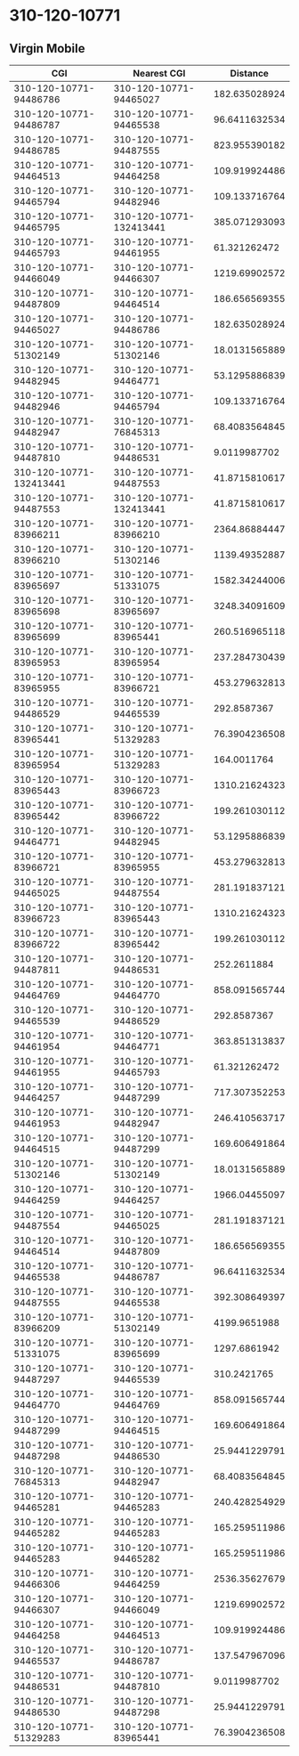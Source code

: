 # 310-120-10771
## Virgin Mobile


| CGI | Nearest CGI | Distance |
|-----|-------------|----------|
| 310-120-10771-94486786 | 310-120-10771-94465027 | 182.635028924 |
| 310-120-10771-94486787 | 310-120-10771-94465538 | 96.6411632534 |
| 310-120-10771-94486785 | 310-120-10771-94487555 | 823.955390182 |
| 310-120-10771-94464513 | 310-120-10771-94464258 | 109.919924486 |
| 310-120-10771-94465794 | 310-120-10771-94482946 | 109.133716764 |
| 310-120-10771-94465795 | 310-120-10771-132413441 | 385.071293093 |
| 310-120-10771-94465793 | 310-120-10771-94461955 | 61.321262472 |
| 310-120-10771-94466049 | 310-120-10771-94466307 | 1219.69902572 |
| 310-120-10771-94487809 | 310-120-10771-94464514 | 186.656569355 |
| 310-120-10771-94465027 | 310-120-10771-94486786 | 182.635028924 |
| 310-120-10771-51302149 | 310-120-10771-51302146 | 18.0131565889 |
| 310-120-10771-94482945 | 310-120-10771-94464771 | 53.1295886839 |
| 310-120-10771-94482946 | 310-120-10771-94465794 | 109.133716764 |
| 310-120-10771-94482947 | 310-120-10771-76845313 | 68.4083564845 |
| 310-120-10771-94487810 | 310-120-10771-94486531 | 9.0119987702 |
| 310-120-10771-132413441 | 310-120-10771-94487553 | 41.8715810617 |
| 310-120-10771-94487553 | 310-120-10771-132413441 | 41.8715810617 |
| 310-120-10771-83966211 | 310-120-10771-83966210 | 2364.86884447 |
| 310-120-10771-83966210 | 310-120-10771-51302146 | 1139.49352887 |
| 310-120-10771-83965697 | 310-120-10771-51331075 | 1582.34244006 |
| 310-120-10771-83965698 | 310-120-10771-83965697 | 3248.34091609 |
| 310-120-10771-83965699 | 310-120-10771-83965441 | 260.516965118 |
| 310-120-10771-83965953 | 310-120-10771-83965954 | 237.284730439 |
| 310-120-10771-83965955 | 310-120-10771-83966721 | 453.279632813 |
| 310-120-10771-94486529 | 310-120-10771-94465539 | 292.8587367 |
| 310-120-10771-83965441 | 310-120-10771-51329283 | 76.3904236508 |
| 310-120-10771-83965954 | 310-120-10771-51329283 | 164.0011764 |
| 310-120-10771-83965443 | 310-120-10771-83966723 | 1310.21624323 |
| 310-120-10771-83965442 | 310-120-10771-83966722 | 199.261030112 |
| 310-120-10771-94464771 | 310-120-10771-94482945 | 53.1295886839 |
| 310-120-10771-83966721 | 310-120-10771-83965955 | 453.279632813 |
| 310-120-10771-94465025 | 310-120-10771-94487554 | 281.191837121 |
| 310-120-10771-83966723 | 310-120-10771-83965443 | 1310.21624323 |
| 310-120-10771-83966722 | 310-120-10771-83965442 | 199.261030112 |
| 310-120-10771-94487811 | 310-120-10771-94486531 | 252.2611884 |
| 310-120-10771-94464769 | 310-120-10771-94464770 | 858.091565744 |
| 310-120-10771-94465539 | 310-120-10771-94486529 | 292.8587367 |
| 310-120-10771-94461954 | 310-120-10771-94464771 | 363.851313837 |
| 310-120-10771-94461955 | 310-120-10771-94465793 | 61.321262472 |
| 310-120-10771-94464257 | 310-120-10771-94487299 | 717.307352253 |
| 310-120-10771-94461953 | 310-120-10771-94482947 | 246.410563717 |
| 310-120-10771-94464515 | 310-120-10771-94487299 | 169.606491864 |
| 310-120-10771-51302146 | 310-120-10771-51302149 | 18.0131565889 |
| 310-120-10771-94464259 | 310-120-10771-94464257 | 1966.04455097 |
| 310-120-10771-94487554 | 310-120-10771-94465025 | 281.191837121 |
| 310-120-10771-94464514 | 310-120-10771-94487809 | 186.656569355 |
| 310-120-10771-94465538 | 310-120-10771-94486787 | 96.6411632534 |
| 310-120-10771-94487555 | 310-120-10771-94465538 | 392.308649397 |
| 310-120-10771-83966209 | 310-120-10771-51302149 | 4199.9651988 |
| 310-120-10771-51331075 | 310-120-10771-83965699 | 1297.6861942 |
| 310-120-10771-94487297 | 310-120-10771-94465539 | 310.2421765 |
| 310-120-10771-94464770 | 310-120-10771-94464769 | 858.091565744 |
| 310-120-10771-94487299 | 310-120-10771-94464515 | 169.606491864 |
| 310-120-10771-94487298 | 310-120-10771-94486530 | 25.9441229791 |
| 310-120-10771-76845313 | 310-120-10771-94482947 | 68.4083564845 |
| 310-120-10771-94465281 | 310-120-10771-94465283 | 240.428254929 |
| 310-120-10771-94465282 | 310-120-10771-94465283 | 165.259511986 |
| 310-120-10771-94465283 | 310-120-10771-94465282 | 165.259511986 |
| 310-120-10771-94466306 | 310-120-10771-94464259 | 2536.35627679 |
| 310-120-10771-94466307 | 310-120-10771-94466049 | 1219.69902572 |
| 310-120-10771-94464258 | 310-120-10771-94464513 | 109.919924486 |
| 310-120-10771-94465537 | 310-120-10771-94486787 | 137.547967096 |
| 310-120-10771-94486531 | 310-120-10771-94487810 | 9.0119987702 |
| 310-120-10771-94486530 | 310-120-10771-94487298 | 25.9441229791 |
| 310-120-10771-51329283 | 310-120-10771-83965441 | 76.3904236508 |
